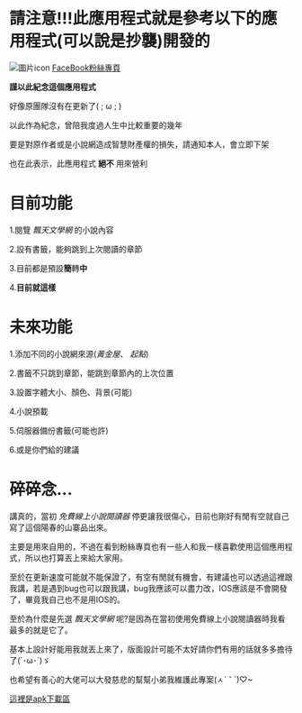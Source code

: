 # 請注意!!!此應用程式就是參考以下的應用程式(可以說是抄襲)開發的
![圖片icon](https://scontent-tpe1-1.xx.fbcdn.net/v/t39.30808-6/307482709_603722941543484_980105175236759491_n.jpg?_nc_cat=107&ccb=1-7&_nc_sid=6ee11a&_nc_ohc=3H5fMdAdiSMQ7kNvgEc4k7u&_nc_ht=scontent-tpe1-1.xx&oh=00_AYDm9mX1N_SRPOMTQ2sZepSmwcugknmK640zdABvggZu9w&oe=66E876A6)
[FaceBook粉絲專頁](https://www.facebook.com/WebNovelReader/)

**謹以此紀念這個應用程式**

好像原團隊沒有在更新了( ; ω ; ) 

以此作為紀念，曾陪我度過人生中比較重要的幾年

要是對原作者或是小說網造成智慧財產權的損失，請通知本人，會立即下架

也在此表示，此應用程式 **絕不** 用來營利

# 目前功能
 1.閱覽 *飄天文學網* 的小說內容
 
 2.設有書籤，能夠跳到上次閱讀的章節
 
 3.目前都是預設**簡**轉**中**
 
 4.**目前就這樣**

# 未來功能
 1.添加不同的小說網來源(*黃金屋*、 *起點*) 

 2.書籤不只跳到章節，能跳到章節內的上次位置

 3.設置字體大小、顏色、背景(可能)

 4.小說預載
 
 5.伺服器備份書籤(可能也許)

 6.或是你們給的建議
# 碎碎念...

講真的，當初 *免費線上小說閱讀器* 停更讓我很傷心，目前也剛好有閒有空就自己寫了這個陽春的山寨品出來。

主要是用來自用的，不過在看到粉絲專頁也有一些人和我一樣喜歡使用這個應用程式，所以也打算丟上來給大家用。

至於在更新速度可能就不能保證了，有空有閒就有機會，有建議也可以透過這裡跟我講，若是遇到bug也可以跟我講，bug我應該可以盡力改，IOS應該是不會開發了，畢竟我自己也不是用IOS的。

至於為什麼是先選 *飄天文學網* 呢?是因為在當初使用免費線上小說閱讀器時我看最多的就是它了。

基本上設計好能用我就丟上來了，版面設計可能不太好請你們有用的話就多多擔待了(`･ω･´)ゞ

也希望有善心的大佬可以大發慈悲的幫幫小弟我維護此專案(ㅅ´ ˘ `)♡~

[這裡是apk下載區](https://reurl.cc/ReYEer)
